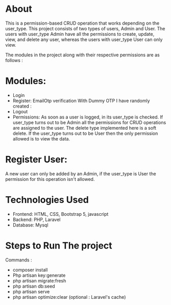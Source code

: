 # About
<p>This is a permission-based CRUD operation that works depending on the user_type. This project consists of two types of users, Admin and User. The users with user_type Admin have all the permissions to create, update, view, and delete any user, whereas the users with user_type User can only view. </p>

The modules in the project along with their respective permissions are as follows :
# Modules:
* Login
* Register: EmailOtp verification With Dummy OTP I have randomly created :
* Logout
* Permissions: As soon as a user is logged, in its user_type is checked. If user_type turns out to be Admin all the permissions for CRUD operations are  assigned to the user. The delete type implemented here is a soft delete. If the user_type turns out to be User then the only permission allowed is to view the data.
  


# Register User:
A new user can only be added by an Admin, if the user_type is User the permission for this operation isn't allowed. 

# Technologies Used
* Frontend: HTML, CSS, Bootstrap 5, javascript
* Backend: PHP, Laravel
* Database: Mysql
# Steps to Run The project

Commands : 
* composer install
* Php artisan key:generate
* php artisan migrate:fresh
* php artisan db:seed
* php artisan serve
* php artisan optimize:clear (optional :  Laravel's cache)


